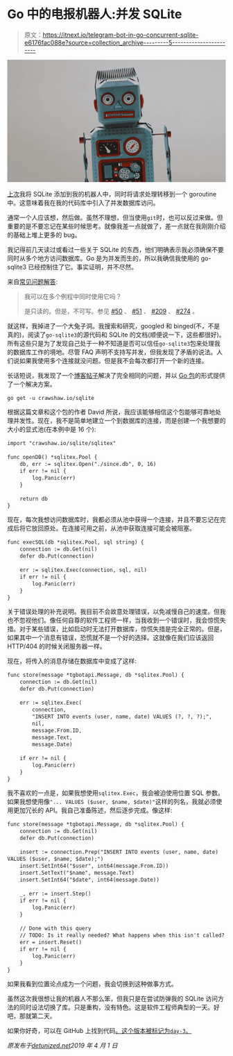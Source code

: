 # Go 中的电报机器人:并发 SQLite

> 原文：<https://itnext.io/telegram-bot-in-go-concurrent-sqlite-e6176fac088e?source=collection_archive---------5----------------------->

![](img/28f85def32accb315107a48fcb55bce7.png)

[上次](https://medium.com/@detunized/telegram-bot-in-go-database-f8714381c858)我将 SQLite 添加到我的机器人中，同时将请求处理转移到一个 goroutine 中。这意味着我在我的代码库中引入了并发数据库访问。

通常一个人应该想，然后做。虽然不理想，但当使用`git`时，也可以反过来做。但重要的是不要忘记在某些时候思考。就像我差一点就做了，差一点就在我刚刚介绍的基础上堆上更多的 bug。

我记得前几天读过或看过一些关于 SQLite 的东西，他们明确表示我必须确保不要同时从多个地方访问数据库。Go 是为并发而生的，所以我确信我使用的 go-sqlite3 已经控制住了它。事实证明，并不尽然。

来自[常见问题解答](https://github.com/mattn/go-sqlite3#faq):

> 我可以在多个例程中同时使用它吗？
> 
> 是只读的。但是，不可写。参见 [#50](https://github.com/mattn/go-sqlite3/issues/50) 、 [#51](https://github.com/mattn/go-sqlite3/issues/51) 、 [#209](https://github.com/mattn/go-sqlite3/issues/209) 、 [#274](https://github.com/mattn/go-sqlite3/issues/274) 。

就这样，我掉进了一个大兔子洞。我搜索和研究，googled 和 binged(不，不是真的)，阅读了`go-sqlite3`的源代码和 SQLite 的文档(顺便说一下，这些都很好)。所有这些只是为了发现自己处于一种不知道是否可以信任`go-sqlite3`包来处理我的数据库工作的境地。尽管 FAQ 声明不支持写并发，但我发现了矛盾的说法。人们说如果我使用多个连接就没问题。但是我不会每次都打开一个新的连接。

长话短说，我发现了一个[博客帖子](https://crawshaw.io/blog/go-and-sqlite)解决了完全相同的问题，并以 [Go 包](https://github.com/crawshaw/sqlite)的形式提供了一个解决方案。

```
go get -u crawshaw.io/sqlite
```

根据这篇文章和这个包的作者 David 所说，我应该能够相信这个包能够可靠地处理并发性。现在，我不是简单地建立一个到数据库的连接，而是创建一个我想要的大小的显式池(在本例中是 16 个):

```
import "crawshaw.io/sqlite/sqlitex"

func openDB() *sqlitex.Pool {
    db, err := sqlitex.Open("./since.db", 0, 16)
    if err != nil {
        log.Panic(err)
    }

    return db
}
```

现在，每次我想访问数据库时，我都必须从池中获得一个连接，并且不要忘记在完成后将它放回原处。在连接可用之前，从池中获取连接可能会被阻塞。

```
func execSQL(db *sqlitex.Pool, sql string) {
    connection := db.Get(nil)
    defer db.Put(connection)

    err := sqlitex.Exec(connection, sql, nil)
    if err != nil {
        log.Panic(err)
    }
}
```

关于错误处理的补充说明。我目前不会故意处理错误，以免减慢自己的速度。但我也不忽视他们。像任何自尊的软件工程师一样，当我收到一个错误时，我会惊慌失措。对于某些错误，比如启动时无法打开数据库，惊慌失措是完全正常的。但是，如果其中一个消息有错误，恐慌就不是一个好的选择。这就像在我们应该返回 HTTP/404 的时候关闭服务器一样。

现在，将传入的消息存储在数据库中变成了这样:

```
func store(message *tgbotapi.Message, db *sqlitex.Pool) {
    connection := db.Get(nil)
    defer db.Put(connection)

    err := sqlitex.Exec(
        connection,
        "INSERT INTO events (user, name, date) VALUES (?, ?, ?);",
        nil,
        message.From.ID,
        message.Text,
        message.Date)

    if err != nil {
        log.Panic(err)
    }
}
```

我不喜欢的一点是，如果我想使用`sqlitex.Exec`，我会被迫使用位置 SQL 参数。如果我想使用像`"... VALUES ($user, $name, $date)"`这样的列名，我就必须使用更加冗长的 API。我自己准备陈述，然后逐步完成。像这样:

```
func store(message *tgbotapi.Message, db *sqlitex.Pool) {
    connection := db.Get(nil)
    defer db.Put(connection)

    insert := connection.Prep("INSERT INTO events (user, name, date) VALUES ($user, $name, $date);")
    insert.SetInt64("$user", int64(message.From.ID))
    insert.SetText("$name", message.Text)
    insert.SetInt64("$date", int64(message.Date))

    _, err := insert.Step()
    if err != nil {
        log.Panic(err)
    }

    // Done with this query
    // TODO: Is it really needed? What happens when this isn't called?
    err = insert.Reset()
    if err != nil {
        log.Panic(err)
    }
}
```

如果我看到位置论点成为一个问题，我会切换到这种做事方式。

虽然这次我很想让我的机器人不那么笨，但我只是在尝试防弹我的 SQLite 访问方法的同时设法切换了库。只是重构，没有特色。这是软件工程师典型的一天。好吧，那就第二天。

如果你好奇，可以在 GitHub 上找到代码[。这个版本被标记为`day-3`。](https://github.com/detunized/since-bot/tree/day-3)

*原发布于*[*detunized.net*](https://detunized.net/posts/2019-04-01-telegram-bot-in-go-concurrent-sqlite/)*2019 年 4 月 1 日*